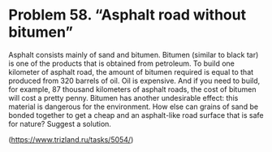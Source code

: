 # Problem 58. “Asphalt road without bitumen”

Asphalt consists mainly of sand and bitumen. Bitumen (similar to black tar) is one of the products that is obtained from petroleum. To build one kilometer of asphalt road, the amount of bitumen required is equal to that produced from 320 barrels of oil. Oil is expensive. And if you need to build, for example, 87 thousand kilometers of asphalt roads, the cost of bitumen will cost a pretty penny. Bitumen has another undesirable effect: this material is dangerous for the environment. How else can grains of sand be bonded together to get a cheap and an asphalt-like road surface that is safe for nature? Suggest a solution.

(https://www.trizland.ru/tasks/5054/)